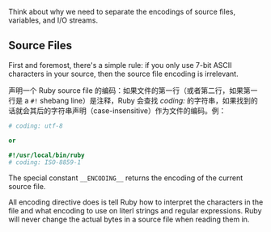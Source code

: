 
Think about why we need to separate the encodings of source files, variables, and I/O streams.

## Source Files

First and foremost, there's a simple rule: if you only use 7-bit ASCII characters in your source, then the source file encoding is irrelevant.

声明一个 Ruby source file 的编码：如果文件的第一行（或者第二行，如果第一行是 a `#!` shebang line）是注释，Ruby 会查找 *coding:* 的字符串，如果找到的话就会其后的字符串声明（case-insensitive）作为文件的编码。例：

```Ruby
# coding: utf-8

or

#!/usr/local/bin/ruby
# coding: ISO-8859-1
```

The special constant `__ENCODING__` returns the encoding of the current source file.

All encoding directive does is tell Ruby how to interpret the characters in the file and what encoding to use on literl strings and regular expressions. Ruby will never change the actual bytes in a source file when reading them in.
